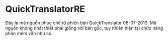 # QuickTranslatorRE
Đây là mã nguồn phục chế từ phiên bản QuickTranslator 08-07-2013. Mã nguồn không nhất thiết phải giống với bản gốc, tuy nhiên hiện tại chức năng phần mềm vẫn như cũ.
